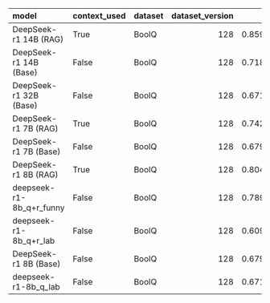 | model                    | context_used   | dataset   |   dataset_version |       f1 |       em |   total_energy_kWh |   inference_energy_kWh |   retrieval_energy_kWh |   total_emissions_kg |   inference_emissions_kg |   retrieval_emissions_kg |   total_time_s | total_time   |
|:-------------------------|:---------------|:----------|------------------:|---------:|---------:|-------------------:|-----------------------:|-----------------------:|---------------------:|-------------------------:|-------------------------:|---------------:|:-------------|
| DeepSeek-r1 14B (RAG)    | True           | BoolQ     |               128 | 0.859375 | 0.859375 |           0.001572 |               0.001565 |               0.000007 |             0.000462 |                 0.000460 |                 0.000002 |       5.776518 | 0:12:19      |
| DeepSeek-r1 14B (Base)   | False          | BoolQ     |               128 | 0.718750 | 0.718750 |           0.001663 |               0.001663 |               0.000000 |             0.000488 |                 0.000488 |                 0.000000 |     119.351824 | 4:14:37      |
| DeepSeek-r1 32B (Base)   | False          | BoolQ     |               128 | 0.671875 | 0.671875 |           0.001690 |               0.001690 |               0.000000 |             0.000496 |                 0.000496 |                 0.000000 |      93.833055 | 3:20:10      |
| DeepSeek-r1 7B (RAG)     | True           | BoolQ     |               128 | 0.742188 | 0.742188 |           0.001048 |               0.001038 |               0.000009 |             0.000308 |                 0.000305 |                 0.000003 |       3.848648 | 0:8:12       |
| DeepSeek-r1 7B (Base)    | False          | BoolQ     |               128 | 0.679688 | 0.679688 |           0.000199 |               0.000199 |               0.000000 |             0.000058 |                 0.000058 |                 0.000000 |       0.729591 | 0:1:33       |
| DeepSeek-r1 8B (RAG)     | True           | BoolQ     |               128 | 0.804688 | 0.804688 |           0.000875 |               0.000868 |               0.000007 |             0.000257 |                 0.000255 |                 0.000002 |       3.215132 | 0:6:51       |
| deepseek-r1-8b_q+r_funny | False          | BoolQ     |               128 | 0.789474 | 0.789474 |           0.035867 |               0.035856 |               0.000011 |             0.010531 |                 0.010528 |                 0.000003 |     131.760463 | 2:46:53      |
| deepseek-r1-8b_q+r_lab   | False          | BoolQ     |               128 | 0.609375 | 0.609375 |           0.005032 |               0.004985 |               0.000047 |             0.001478 |                 0.001464 |                 0.000014 |     364.350810 | 12:57:16     |
| DeepSeek-r1 8B (Base)    | False          | BoolQ     |               128 | 0.679688 | 0.679688 |           0.000289 |               0.000289 |               0.000000 |             0.000085 |                 0.000085 |                 0.000000 |       1.060927 | 0:2:15       |
| deepseek-r1-8b_q_lab     | False          | BoolQ     |               128 | 0.671875 | 0.671875 |           0.000801 |               0.000801 |               0.000000 |             0.000226 |                 0.000226 |                 0.000000 |      58.620141 | 2:5:3        |